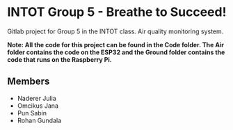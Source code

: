# INTOT Group 5 - Breathe to Succeed!

Gitlab project for Group 5 in the INTOT class. Air quality monitoring system.

**Note: All the code for this project can be found in the Code folder. The Air folder contains the code on the ESP32 and the Ground folder contains the code that runs on the Raspberry Pi.**

## Members
- Naderer Julia
- Omcikus Jana
- Pun Sabin
- Rohan Gundala
